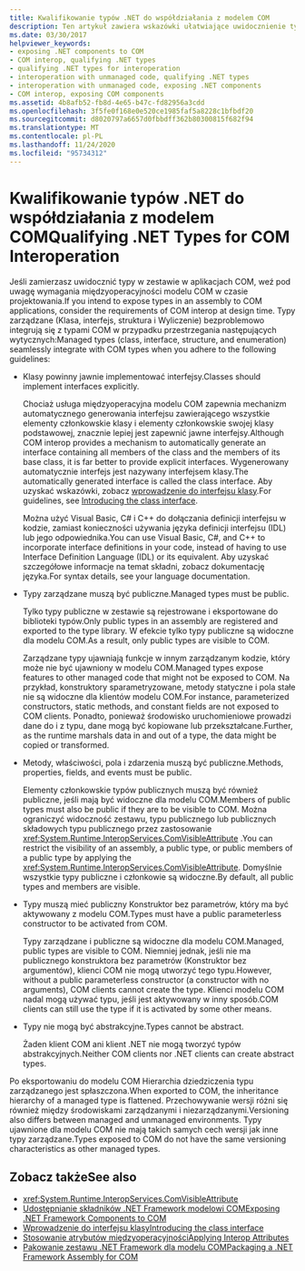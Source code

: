 ```yaml
---
title: Kwalifikowanie typów .NET do współdziałania z modelem COM
description: Ten artykuł zawiera wskazówki ułatwiające uwidocznienie typów w zestawie .NET w aplikacjach COM dla współdziałania z modelem COM.
ms.date: 03/30/2017
helpviewer_keywords:
- exposing .NET components to COM
- COM interop, qualifying .NET types
- qualifying .NET types for interoperation
- interoperation with unmanaged code, qualifying .NET types
- interoperation with unmanaged code, exposing .NET components
- COM interop, exposing COM components
ms.assetid: 4b8afb52-fb8d-4e65-b47c-fd82956a3cdd
ms.openlocfilehash: 3f5fe0f168e0e520ce1985faf5a8228c1bfbdf20
ms.sourcegitcommit: d8020797a6657d0fbbdff362b80300815f682f94
ms.translationtype: MT
ms.contentlocale: pl-PL
ms.lasthandoff: 11/24/2020
ms.locfileid: "95734312"
---
```

# <a name="qualifying-net-types-for-com-interoperation"></a><span data-ttu-id="1f12a-103">Kwalifikowanie typów .NET do współdziałania z modelem COM</span><span class="sxs-lookup"><span data-stu-id="1f12a-103">Qualifying .NET Types for COM Interoperation</span></span>

<span data-ttu-id="1f12a-104">Jeśli zamierzasz uwidocznić typy w zestawie w aplikacjach COM, weź pod uwagę wymagania międzyoperacyjności modelu COM w czasie projektowania.</span><span class="sxs-lookup"><span data-stu-id="1f12a-104">If you intend to expose types in an assembly to COM applications, consider the requirements of COM interop at design time.</span></span> <span data-ttu-id="1f12a-105">Typy zarządzane (Klasa, interfejs, struktura i Wyliczenie) bezproblemowo integrują się z typami COM w przypadku przestrzegania następujących wytycznych:</span><span class="sxs-lookup"><span data-stu-id="1f12a-105">Managed types (class, interface, structure, and enumeration) seamlessly integrate with COM types when you adhere to the following guidelines:</span></span>  
  
- <span data-ttu-id="1f12a-106">Klasy powinny jawnie implementować interfejsy.</span><span class="sxs-lookup"><span data-stu-id="1f12a-106">Classes should implement interfaces explicitly.</span></span>  
  
     <span data-ttu-id="1f12a-107">Chociaż usługa międzyoperacyjna modelu COM zapewnia mechanizm automatycznego generowania interfejsu zawierającego wszystkie elementy członkowskie klasy i elementy członkowskie swojej klasy podstawowej, znacznie lepiej jest zapewnić jawne interfejsy.</span><span class="sxs-lookup"><span data-stu-id="1f12a-107">Although COM interop provides a mechanism to automatically generate an interface containing all members of the class and the members of its base class, it is far better to provide explicit interfaces.</span></span> <span data-ttu-id="1f12a-108">Wygenerowany automatycznie interfejs jest nazywany interfejsem klasy.</span><span class="sxs-lookup"><span data-stu-id="1f12a-108">The automatically generated interface is called the class interface.</span></span> <span data-ttu-id="1f12a-109">Aby uzyskać wskazówki, zobacz [wprowadzenie do interfejsu klasy](com-callable-wrapper.md#introducing-the-class-interface).</span><span class="sxs-lookup"><span data-stu-id="1f12a-109">For guidelines, see [Introducing the class interface](com-callable-wrapper.md#introducing-the-class-interface).</span></span>  
  
     <span data-ttu-id="1f12a-110">Można użyć Visual Basic, C# i C++ do dołączania definicji interfejsu w kodzie, zamiast konieczności używania języka definicji interfejsu (IDL) lub jego odpowiednika.</span><span class="sxs-lookup"><span data-stu-id="1f12a-110">You can use Visual Basic, C#, and C++ to incorporate interface definitions in your code, instead of having to use Interface Definition Language (IDL) or its equivalent.</span></span> <span data-ttu-id="1f12a-111">Aby uzyskać szczegółowe informacje na temat składni, zobacz dokumentację języka.</span><span class="sxs-lookup"><span data-stu-id="1f12a-111">For syntax details, see your language documentation.</span></span>  
  
- <span data-ttu-id="1f12a-112">Typy zarządzane muszą być publiczne.</span><span class="sxs-lookup"><span data-stu-id="1f12a-112">Managed types must be public.</span></span>  
  
     <span data-ttu-id="1f12a-113">Tylko typy publiczne w zestawie są rejestrowane i eksportowane do biblioteki typów.</span><span class="sxs-lookup"><span data-stu-id="1f12a-113">Only public types in an assembly are registered and exported to the type library.</span></span> <span data-ttu-id="1f12a-114">W efekcie tylko typy publiczne są widoczne dla modelu COM.</span><span class="sxs-lookup"><span data-stu-id="1f12a-114">As a result, only public types are visible to COM.</span></span>  
  
     <span data-ttu-id="1f12a-115">Zarządzane typy ujawniają funkcje w innym zarządzanym kodzie, który może nie być ujawniony w modelu COM.</span><span class="sxs-lookup"><span data-stu-id="1f12a-115">Managed types expose features to other managed code that might not be exposed to COM.</span></span> <span data-ttu-id="1f12a-116">Na przykład, konstruktory sparametryzowane, metody statyczne i pola stałe nie są widoczne dla klientów modelu COM.</span><span class="sxs-lookup"><span data-stu-id="1f12a-116">For instance, parameterized constructors, static methods, and constant fields are not exposed to COM clients.</span></span> <span data-ttu-id="1f12a-117">Ponadto, ponieważ środowisko uruchomieniowe prowadzi dane do i z typu, dane mogą być kopiowane lub przekształcane.</span><span class="sxs-lookup"><span data-stu-id="1f12a-117">Further, as the runtime marshals data in and out of a type, the data might be copied or transformed.</span></span>  
  
- <span data-ttu-id="1f12a-118">Metody, właściwości, pola i zdarzenia muszą być publiczne.</span><span class="sxs-lookup"><span data-stu-id="1f12a-118">Methods, properties, fields, and events must be public.</span></span>  
  
     <span data-ttu-id="1f12a-119">Elementy członkowskie typów publicznych muszą być również publiczne, jeśli mają być widoczne dla modelu COM.</span><span class="sxs-lookup"><span data-stu-id="1f12a-119">Members of public types must also be public if they are to be visible to COM.</span></span> <span data-ttu-id="1f12a-120">Można ograniczyć widoczność zestawu, typu publicznego lub publicznych składowych typu publicznego przez zastosowanie <xref:System.Runtime.InteropServices.ComVisibleAttribute> .</span><span class="sxs-lookup"><span data-stu-id="1f12a-120">You can restrict the visibility of an assembly, a public type, or public members of a public type by applying the <xref:System.Runtime.InteropServices.ComVisibleAttribute>.</span></span> <span data-ttu-id="1f12a-121">Domyślnie wszystkie typy publiczne i członkowie są widoczne.</span><span class="sxs-lookup"><span data-stu-id="1f12a-121">By default, all public types and members are visible.</span></span>  
  
- <span data-ttu-id="1f12a-122">Typy muszą mieć publiczny Konstruktor bez parametrów, który ma być aktywowany z modelu COM.</span><span class="sxs-lookup"><span data-stu-id="1f12a-122">Types must have a public parameterless constructor to be activated from COM.</span></span>  
  
     <span data-ttu-id="1f12a-123">Typy zarządzane i publiczne są widoczne dla modelu COM.</span><span class="sxs-lookup"><span data-stu-id="1f12a-123">Managed, public types are visible to COM.</span></span> <span data-ttu-id="1f12a-124">Niemniej jednak, jeśli nie ma publicznego konstruktora bez parametrów (Konstruktor bez argumentów), klienci COM nie mogą utworzyć tego typu.</span><span class="sxs-lookup"><span data-stu-id="1f12a-124">However, without a public parameterless constructor (a constructor with no arguments), COM clients cannot create the type.</span></span> <span data-ttu-id="1f12a-125">Klienci modelu COM nadal mogą używać typu, jeśli jest aktywowany w inny sposób.</span><span class="sxs-lookup"><span data-stu-id="1f12a-125">COM clients can still use the type if it is activated by some other means.</span></span>  
  
- <span data-ttu-id="1f12a-126">Typy nie mogą być abstrakcyjne.</span><span class="sxs-lookup"><span data-stu-id="1f12a-126">Types cannot be abstract.</span></span>  
  
     <span data-ttu-id="1f12a-127">Żaden klient COM ani klient .NET nie mogą tworzyć typów abstrakcyjnych.</span><span class="sxs-lookup"><span data-stu-id="1f12a-127">Neither COM clients nor .NET clients can create abstract types.</span></span>  
  
 <span data-ttu-id="1f12a-128">Po eksportowaniu do modelu COM Hierarchia dziedziczenia typu zarządzanego jest spłaszczona.</span><span class="sxs-lookup"><span data-stu-id="1f12a-128">When exported to COM, the inheritance hierarchy of a managed type is flattened.</span></span> <span data-ttu-id="1f12a-129">Przechowywanie wersji różni się również między środowiskami zarządzanymi i niezarządzanymi.</span><span class="sxs-lookup"><span data-stu-id="1f12a-129">Versioning also differs between managed and unmanaged environments.</span></span> <span data-ttu-id="1f12a-130">Typy ujawnione dla modelu COM nie mają takich samych cech wersji jak inne typy zarządzane.</span><span class="sxs-lookup"><span data-stu-id="1f12a-130">Types exposed to COM do not have the same versioning characteristics as other managed types.</span></span>  
  
## <a name="see-also"></a><span data-ttu-id="1f12a-131">Zobacz także</span><span class="sxs-lookup"><span data-stu-id="1f12a-131">See also</span></span>

- <xref:System.Runtime.InteropServices.ComVisibleAttribute>
- [<span data-ttu-id="1f12a-132">Udostępnianie składników .NET Framework modelowi COM</span><span class="sxs-lookup"><span data-stu-id="1f12a-132">Exposing .NET Framework Components to COM</span></span>](../../framework/interop/exposing-dotnet-components-to-com.md)
- [<span data-ttu-id="1f12a-133">Wprowadzenie do interfejsu klasy</span><span class="sxs-lookup"><span data-stu-id="1f12a-133">Introducing the class interface</span></span>](com-callable-wrapper.md#introducing-the-class-interface)
- [<span data-ttu-id="1f12a-134">Stosowanie atrybutów międzyoperacyjności</span><span class="sxs-lookup"><span data-stu-id="1f12a-134">Applying Interop Attributes</span></span>](apply-interop-attributes.md)
- [<span data-ttu-id="1f12a-135">Pakowanie zestawu .NET Framework dla modelu COM</span><span class="sxs-lookup"><span data-stu-id="1f12a-135">Packaging a .NET Framework Assembly for COM</span></span>](../../framework/interop/packaging-an-assembly-for-com.md)
